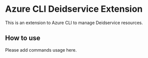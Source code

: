 # Azure CLI Deidservice Extension #
This is an extension to Azure CLI to manage Deidservice resources.

## How to use ##
Please add commands usage here.